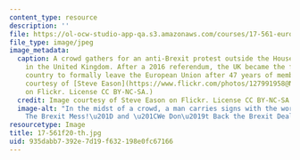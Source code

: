```yaml
---
content_type: resource
description: ''
file: https://ol-ocw-studio-app-qa.s3.amazonaws.com/courses/17-561-european-politics-fall-2020/935dabb7392e7d19f632198e0fc67166_17-561f20-th.jpg
file_type: image/jpeg
image_metadata:
  caption: A crowd gathers for an anti-Brexit protest outside the Houses of Parliament
    in the United Kingdom. After a 2016 referendum, the UK became the first and only
    country to formally leave the European Union after 47 years of membership. (Image
    courtesy of [Steve Eason](https://www.flickr.com/photos/127991958@N06/31813092087/in/photolist-QtdpVH-Ub3vNQ-pCYyMa-TfwUrd-2iiQLWD-2iiUmuU-2ita4g1-TaXPCm-VKVJHT-JrRqSF-2hysykg-MuBVVj-Mxk8CH-MBEUmy-E46EHs-JXRAeV-MdJzcL-QCgqjH-LHiLqK-2gURvV9-Takteh-WQSZqN-2d8uzSL-MdJyWW-LHiRp2-LHiQ72-LHiNp4-2dutFM5-UbZ7KM-HDZpsF-MdJz4Q-Qzw4nS-28wnsjA-JtnfsD-Jxa8RC-2bwkoKn-QCgpDz-2iiQMdR-LHiPsg-LHiQnH-TqJW5o-QKc6nW-Pz2xo8-2it6mRR-QCgp5t-LHeu8o-QwxC7d-HoF3JM-2hJiCd4-2ddwage)
    on Flickr. License CC BY-NC-SA.)
  credit: Image courtesy of Steve Eason on Flickr. License CC BY-NC-SA.
  image-alt: "In the midst of a crowd, a man carries signs with the words: \u201C\
    The Brexit Mess!\u201D and \u201CWe Don\u2019t Back the Brexit Deal.\u201D "
resourcetype: Image
title: 17-561f20-th.jpg
uid: 935dabb7-392e-7d19-f632-198e0fc67166
---
```

